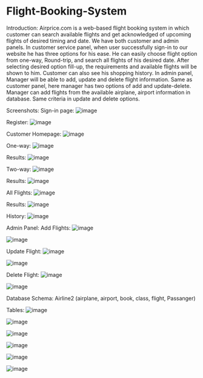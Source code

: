 # Flight-Booking-System



Introduction:
	Airprice.com is a web-based flight booking system in which customer can search available flights and get acknowledged of upcoming flights of desired timing and date. We have both customer and admin panels.
In customer service panel, when user successfully sign-in to our website he has three options for his ease. He can easily choose flight option from one-way, Round-trip, and search all flights of his desired date. After selecting desired option fill-up, the requirements and available flights will be shown to him. Customer can also see his shopping history.
In admin panel, Manager will be able to add, update and delete flight information. Same as customer panel, here manager has two options of add and update-delete. Manager can add flights from the available airplane, airport information in database. Same criteria in update and delete options.

Screenshots:
Sign-in page:
![image](https://user-images.githubusercontent.com/88879256/220283197-176306d3-af1a-497f-a01c-a342e06a451c.png)

 
Register:
![image](https://user-images.githubusercontent.com/88879256/220283250-a5048765-b110-454f-93b4-e3256bb459f0.png)

 

Customer Homepage:
![image](https://user-images.githubusercontent.com/88879256/220283309-ebada47b-7425-451d-b115-354622d2f87f.png)

 


One-way:
![image](https://user-images.githubusercontent.com/88879256/220283350-be0bfb5a-c2a3-4510-9aca-91cfd4343b08.png)

 

Results:
![image](https://user-images.githubusercontent.com/88879256/220283412-9b161476-e9d4-4633-badc-cf06fdc93947.png)
 



Two-way:
![image](https://user-images.githubusercontent.com/88879256/220283492-579328c2-e988-40a5-8b46-3e7321ead1df.png)
 

Results:
![image](https://user-images.githubusercontent.com/88879256/220283545-960ddc17-9be9-4726-9a47-afc0b12d2cd3.png)
 



All Flights:
![image](https://user-images.githubusercontent.com/88879256/220283589-86f424bf-ad60-4084-bade-ea41783ec388.png)

 

Results:
![image](https://user-images.githubusercontent.com/88879256/220283639-832d17f9-1758-420a-b919-d08e8ce35b4b.png)
 


History:
![image](https://user-images.githubusercontent.com/88879256/220283675-90d93b3a-78a0-469c-810a-8142b3b6f661.png)

 

Admin Panel:
Add Flights:
![image](https://user-images.githubusercontent.com/88879256/220283711-5df6807f-7f08-4eed-905e-0a3a13e0a762.png)

![image](https://user-images.githubusercontent.com/88879256/220283753-b08f3a41-790f-4866-8eaa-71d7228de847.png)

 




 


Update Flight:
![image](https://user-images.githubusercontent.com/88879256/220283786-ec1435e4-8ed1-417c-ad60-620151db504c.png)

![image](https://user-images.githubusercontent.com/88879256/220283811-e862141d-dbc1-44e7-9e78-9965cbe21a8d.png)

 

 

Delete Flight:
![image](https://user-images.githubusercontent.com/88879256/220283839-0c29c218-4851-46a7-9ed5-f2b659d006ce.png)

![image](https://user-images.githubusercontent.com/88879256/220284161-f82dcd2c-a2f4-443a-bbab-a952ec94122d.png)

 

 












Database Schema:
	Airline2 (airplane, airport, book, class, flight, Passanger)

Tables:
![image](https://user-images.githubusercontent.com/88879256/220284261-fb1a187c-dde5-4813-8434-7ba4b671acbb.png)

![image](https://user-images.githubusercontent.com/88879256/220284331-d112d077-da43-4b27-b72d-40cb781eaa57.png)

![image](https://user-images.githubusercontent.com/88879256/220284351-605d1e57-174f-49e6-9a56-bdd315b7b93a.png)

![image](https://user-images.githubusercontent.com/88879256/220284380-fea3efe1-cc2c-40a6-a3f8-cacfd3a852a6.png)

![image](https://user-images.githubusercontent.com/88879256/220284405-f81cc0a6-5ca7-4eae-b527-0177a8fcd5ec.png)

![image](https://user-images.githubusercontent.com/88879256/220284449-66530788-62a5-4a03-8eb7-a50162f06558.png)



 


 


 


 
 
